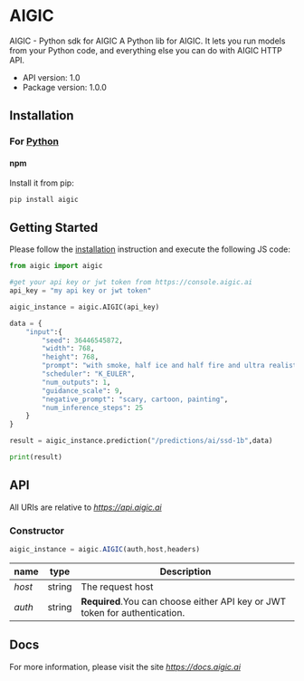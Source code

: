 # AIGIC

AIGIC - Python sdk for AIGIC
A Python lib for AIGIC. It lets you run models from your Python code, and everything else you can do with AIGIC HTTP API.

- API version: 1.0
- Package version: 1.0.0

## Installation

### For [Python](https://www.python.org/)

#### npm

Install it from pip:

```shell
pip install aigic
```

## Getting Started

Please follow the [installation](#installation) instruction and execute the following JS code:

```python
from aigic import aigic

#get your api key or jwt token from https://console.aigic.ai
api_key = "my api key or jwt token"

aigic_instance = aigic.AIGIC(api_key)

data = {
    "input":{
        "seed": 36446545872,
        "width": 768,
        "height": 768,
        "prompt": "with smoke, half ice and half fire and ultra realistic in detail.wolf, typography, dark fantasy, wildlife photography, vibrant, cinematic and on a black background",
        "scheduler": "K_EULER",
        "num_outputs": 1,
        "guidance_scale": 9,
        "negative_prompt": "scary, cartoon, painting",
        "num_inference_steps": 25
    }
}

result = aigic_instance.prediction("/predictions/ai/ssd-1b",data)

print(result)

```

## API

All URIs are relative to *https://api.aigic.ai*

### Constructor

```javascript
aigic_instance = aigic.AIGIC(auth,host,headers)
```

name | type | Description
------------ | ------------- | -------------
*host* | string | The request host
*auth* | string | **Required**.You can choose either API key or JWT token for authentication.


## Docs

For more information, please visit the site *https://docs.aigic.ai*